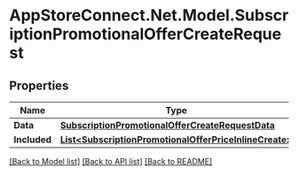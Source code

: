 # AppStoreConnect.Net.Model.SubscriptionPromotionalOfferCreateRequest

## Properties

Name | Type | Description | Notes
------------ | ------------- | ------------- | -------------
**Data** | [**SubscriptionPromotionalOfferCreateRequestData**](SubscriptionPromotionalOfferCreateRequestData.md) |  | 
**Included** | [**List&lt;SubscriptionPromotionalOfferPriceInlineCreate&gt;**](SubscriptionPromotionalOfferPriceInlineCreate.md) |  | [optional] 

[[Back to Model list]](../README.md#documentation-for-models) [[Back to API list]](../README.md#documentation-for-api-endpoints) [[Back to README]](../README.md)

